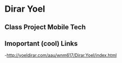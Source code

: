 # Dirar Yoel 

## Class Project Mobile Tech 

## Imoportant (cool) Links



-http://yoeldirar.com/aau/wnm617/Dirar.Yoel/index.html





